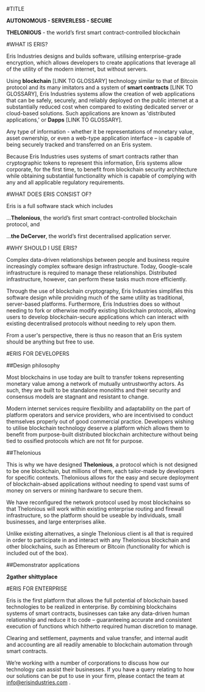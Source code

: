 #TITLE

**AUTONOMOUS - SERVERLESS - SECURE**

**THELONIOUS** - the world’s first smart contract-controlled blockchain

#WHAT IS ERIS?

Eris Industries designs and builds software, utilising enterprise-grade encryption, which allows developers to create applications that leverage all of the utility of the modern internet, but without servers. 

Using **blockchain** [LINK TO GLOSSARY] technology similar to that of Bitcoin protocol and its many imitators and a system of **smart contracts** [LINK TO GLOSSARY], Eris Industries systems allow the creation of web applications that can be safely, securely, and reliably deployed on the public internet at a substantially reduced cost when compared to existing dedicated server or cloud-based solutions. Such applications are known as 'distributed applications,' or **Dapps** [LINK TO GLOSSARY].

Any type of information - whether it be representations of monetary value, asset ownership, or even a web-type application interface – is capable of being securely tracked and transferred on an Eris system. 

Because Eris Industries uses systems of smart contracts rather than cryptographic tokens to represent this information, Eris systems allow corporate, for the first time, to benefit from blockchain security architecture while obtaining substantial functionality which is capable of complying with any and all applicable regulatory requirements. 

#WHAT DOES ERIS CONSIST OF?

Eris is a full software stack which includes

...**Thelonious**, the world’s first smart contract-controlled blockchain protocol, and 

...**the DeCerver**, the world’s first decentralised application server. 

#WHY SHOULD I USE ERIS?

Complex data-driven relationships between people and business require increasingly complex software design infrastructure. Today, Google-scale infrastructure is required to manage these relationships. Distributed infrastructure, however, can perform these tasks much more efficiently. 

Through the use of blockchain cryptography, Eris Industries simplifies this software design while providing much of the same utility as traditional, server-based platforms. Furthermore, Eris Industries does so without needing to fork or otherwise modify existing blockchain protocols, allowing users to develop blockchain-secure applications which can interact with existing decentralised protocols without needing to rely upon them.

From a user's perspective, there is thus no reason that an Eris system should be anything but free to use. 

#ERIS FOR DEVELOPERS

##Design philosophy

Most blockchains in use today are built to transfer tokens representing monetary value among a network of mutually untrustworthy actors. As such, they are built to be standalone monoliths and their security and consensus models are stagnant and resistant to change. 

Modern internet services require flexibility and adaptability on the part of platform operators and service providers, who are incentivised to conduct themselves properly out of good commercial practice. Developers wishing to utilise blockchain technology deserve a platform which allows them to benefit from purpose-built distributed blockchain architecture without being tied to ossified protocols which are not fit for purpose. 

##Thelonious

This is why we have designed **Thelonious**, a protocol which is not designed to be one blockchain, but millions of them, each tailor-made by developers for specific contexts. Thelonious allows for the easy and secure deployment of blockchain-absed applications without needing to spend vast sums of money on servers or mining hardware to secure them. 

We have reconfigured the network protocol used by most blockchains so that Thelonious will work within existing enterprise routing and firewall infrastructure, so the platform should be useable by individuals, small businesses, and large enterprises alike. 

Unlike existing alternatives, a single Thelonious client is all that is required in order to participate in and interact with any Thelonious blockchain and other blockchains, such as Ethereum or Bitcoin (functionality for which is included out of the box). 

##Demonstrator applications

**2gather**
**shittyplace**

#ERIS FOR ENTERPRISE

Eris is the first platform that allows the full potential of blockchain based technologies to be realized in enterprise. By combining blockchains systems of smart contracts, businesses can take any data-driven human relationship and reduce it to code – guaranteeing accurate and consistent execution of functions which hitherto required human discretion to manage. 

Clearing and settlement, payments and value transfer, and internal audit and accounting are all readily amenable to blockchain automation through smart contracts. 

We’re working with a number of corporations to discuss how our technology can assist their businesses. If you have a query relating to how our solutions can be put to use in your firm, please contact the team at info@erisindustries.com . 

